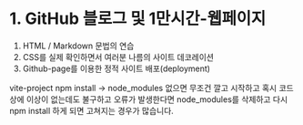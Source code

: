 # 1. GitHub 블로그 및 1만시간-웹페이지
1. HTML / Markdown 문법의 연습
2. CSS를 실제 확인하면서 여러분 나름의 사이트 데코레이션
3. Github-page를 이용한 정적 사이트 배포(deployment)

vite-project
npm install -> node_modules 없으면 무조건 깔고 시작하고 혹시 코드상에 이상이 없는데도 불구하고 오류가 발생한다면
node_modules를 삭제하고 다시 npm install 하게 되면 고쳐지는 경우가 많습니다.

